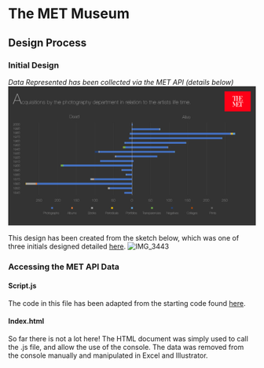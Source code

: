 # The MET Museum
## Design Process

### Initial Design
*Data Represented has been collected via the MET API (details below)*
![](https://github.com/neil-oliver/Major-Studio-1/blob/master/Initial%20Designs/The%20MET%201.png)

This design has been created from the sketch below, which was one of three initials designed detailed [here](https://github.com/neil-oliver/Major-Studio-1/tree/master/Initial%20Sketches).
![IMG_3443](https://user-images.githubusercontent.com/9771424/64180732-4c48bc80-ce33-11e9-8f05-feb2d41a5981.jpeg)

### Accessing the MET API Data
#### Script.js
The code in this file has been adapted from the starting code found [here](https://github.com/readyletsgo/msdv-major-studio-1-fa19).

#### Index.html
So far there is not a lot here! The HTML document was simply used to call the .js file, and allow the use of the console.
The data was removed from the console manually and manipulated in Excel and Illustrator. 
